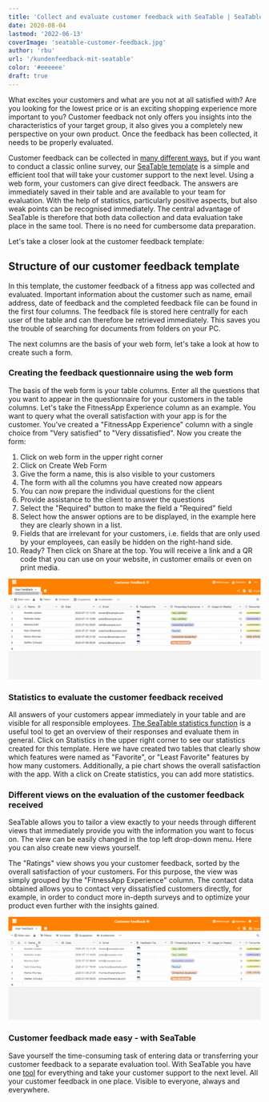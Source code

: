 ```yaml
---
title: 'Collect and evaluate customer feedback with SeaTable | SeaTable'
date: 2020-08-04
lastmod: '2022-06-13'
coverImage: 'seatable-customer-feedback.jpg'
author: 'rbu'
url: '/kundenfeedback-mit-seatable'
color: '#eeeeee'
draft: true
---
```


What excites your customers and what are you not at all satisfied with? Are you looking for the lowest price or is an exciting shopping experience more important to you? Customer feedback not only offers you insights into the characteristics of your target group, it also gives you a completely new perspective on your own product. Once the feedback has been collected, it needs to be properly evaluated.

Customer feedback can be collected in [many different ways](https://blog.hubspot.de/service/kundenfeedback), but if you want to conduct a classic online survey, our [SeaTable template](https://seatable.io/en/vorlage/ku9n1tyosmmho-8trn7rdg/) is a simple and efficient tool that will take your customer support to the next level. Using a web form, your customers can give direct feedback. The answers are immediately saved in their table and are available to your team for evaluation. With the help of statistics, particularly positive aspects, but also weak points can be recognised immediately. The central advantage of SeaTable is therefore that both data collection and data evaluation take place in the same tool. There is no need for cumbersome data preparation.

Let's take a closer look at the customer feedback template:

## Structure of our customer feedback template

In this template, the customer feedback of a fitness app was collected and evaluated. Important information about the customer such as name, email address, date of feedback and the completed feedback file can be found in the first four columns. The feedback file is stored here centrally for each user of the table and can therefore be retrieved immediately. This saves you the trouble of searching for documents from folders on your PC.

The next columns are the basis of your web form, let's take a look at how to create such a form.

### Creating the feedback questionnaire using the web form

The basis of the web form is your table columns. Enter all the questions that you want to appear in the questionnaire for your customers in the table columns. Let's take the FitnessApp Experience column as an example. You want to query what the overall satisfaction with your app is for the customer. You've created a "FitnessApp Experience" column with a single choice from "Very satisfied" to "Very dissatisfied". Now you create the form:

1. Click on web form in the upper right corner
2. Click on Create Web Form
3. Give the form a name, this is also visible to your customers
4. The form with all the columns you have created now appears
5. You can now prepare the individual questions for the client
6. Provide assistance to the client to answer the questions
7. Select the "Required" button to make the field a "Required" field
8. Select how the answer options are to be displayed, in the example here they are clearly shown in a list.
9. Fields that are irrelevant for your customers, i.e. fields that are only used by your employees, can easily be hidden on the right-hand side.
10. Ready? Then click on Share at the top. You will receive a link and a QR code that you can use on your website, in customer emails or even on print media.

![Customer feedback creation web form](images/Kundenfeedback-Formularerstellung-langsamer-1.gif)

### Statistics to evaluate the customer feedback received

All answers of your customers appear immediately in your table and are visible for all responsible employees. [The SeaTable statistics function](https://seatable.io/en/docs/handbuch/seatable-nutzen/statistiken/) is a useful tool to get an overview of their responses and evaluate them in general. Click on Statistics in the upper right corner to see our statistics created for this template. Here we have created two tables that clearly show which features were named as "Favorite", or "Least Favorite" features by how many customers. Additionally, a pie chart shows the overall satisfaction with the app. With a click on Create statistics, you can add more statistics.

### Different views on the evaluation of the customer feedback received

SeaTable allows you to tailor a view exactly to your needs through different views that immediately provide you with the information you want to focus on. The view can be easily changed in the top left drop-down menu. Here you can also create new views yourself.

The "Ratings" view shows you your customer feedback, sorted by the overall satisfaction of your customers. For this purpose, the view was simply grouped by the "FitnessApp Experience" column. The contact data obtained allows you to contact very dissatisfied customers directly, for example, in order to conduct more in-depth surveys and to optimize your product even further with the insights gained.

![](images/Kundenfeedback-unterschiedliche-Ansichten-langsamer-1.gif)

### Customer feedback made easy - with SeaTable

Save yourself the time-consuming task of entering data or transferring your customer feedback to a separate evaluation tool. With SeaTable you have one [tool](https://seatable.io/en/vorlage/ku9n1tyosmmho-8trn7rdg/) for everything and take your customer support to the next level. All your customer feedback in one place. Visible to everyone, always and everywhere.
